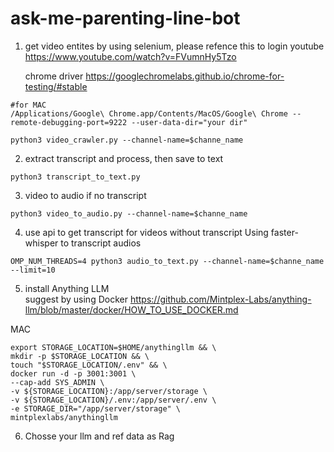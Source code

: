 # ask-me-parenting-line-bot


1. get video entites
    by using selenium, please refence this to login youtube 
    https://www.youtube.com/watch?v=FVumnHy5Tzo

    chrome driver 
    https://googlechromelabs.github.io/chrome-for-testing/#stable

```
#for MAC
/Applications/Google\ Chrome.app/Contents/MacOS/Google\ Chrome --remote-debugging-port=9222 --user-data-dir="your dir"
```

```
python3 video_crawler.py --channel-name=$channe_name
```

2. extract transcript and process, then save to text
```
python3 transcript_to_text.py
```

3. video to audio if no transcript
```
python3 video_to_audio.py --channel-name=$channe_name
```

4. use api to get transcript for videos without transcript
    Using faster-whisper to transcript audios

```
OMP_NUM_THREADS=4 python3 audio_to_text.py --channel-name=$channe_name --limit=10
```

5. install Anything LLM  
suggest by using Docker
https://github.com/Mintplex-Labs/anything-llm/blob/master/docker/HOW_TO_USE_DOCKER.md

MAC 
```
export STORAGE_LOCATION=$HOME/anythingllm && \
mkdir -p $STORAGE_LOCATION && \
touch "$STORAGE_LOCATION/.env" && \
docker run -d -p 3001:3001 \
--cap-add SYS_ADMIN \
-v ${STORAGE_LOCATION}:/app/server/storage \
-v ${STORAGE_LOCATION}/.env:/app/server/.env \
-e STORAGE_DIR="/app/server/storage" \
mintplexlabs/anythingllm
```

6. Chosse your llm and ref data as Rag

